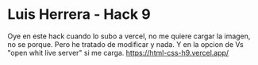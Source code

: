 # Luis Herrera - Hack 9
Oye en este hack cuando lo subo a vercel, no me quiere cargar la imagen, no se porque. Pero he tratado de modificar y nada. Y en la opcion de Vs "open whit live server" si me carga. https://html-css-h9.vercel.app/
